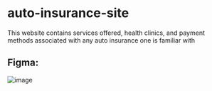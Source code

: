 # auto-insurance-site
This website contains services offered, health clinics, and payment methods associated with any auto insurance one is familiar with 

## Figma:

![image](https://user-images.githubusercontent.com/37605427/185511520-7127e382-cbc0-4396-ba15-cd0dd5dd56f7.png)
